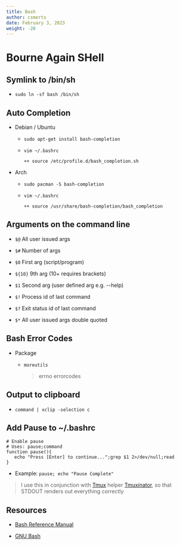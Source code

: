 ```yaml
---
title: Bash
author: csmertx
date: February 3, 2023
weight: -20
---
```


# Bourne Again SHell

## Symlink to /bin/sh

- ```sudo ln -sf bash /bin/sh```

## Auto Completion

- Debian / Ubuntu

    - ```sudo apt-get install bash-completion```

    - ```vim ~/.bashrc```
    
        ```
        ++ source /etc/profile.d/bash_completion.sh
        ```

- Arch

    - ```sudo pacman -S bash-completion```
    
    - ```vim ~/.bashrc```

        ```
        ++ source /usr/share/bash-completion/bash_completion
        ```

## Arguments on the command line

- ```$@``` All user issued args

- ```$#``` Number of args

- ```$0``` First arg (script/program)

- ```${10}``` 9th arg (10+ requires brackets)

- ```$1``` Second arg (user defined arg e.g. --help)

- ```$!``` Process id of last command

- ```$?``` Exit status id of last command

- ```$*``` All user issued args double quoted

## Bash Error Codes

- Package

    - ```moreutils```

        > errno errorcodes

## Output to clipboard
- ```command | xclip -selection c```

## Add Pause to ~/.bashrc

```
# Enable pause
# Uses: pause;command
function pause(){
   echo "Press [Enter] to continue...";grep $1 2>/dev/null;read
}
```

- Example: ```pause; echo "Pause Complete"```

> I use this in conjunction with [Tmux](/Linux/Software/tmux) helper [Tmuxinator](https://github.com/tmuxinator/tmuxinator), so that STDOUT renders out everything correctly

## Resources

- [Bash Reference Manual](https://tiswww.case.edu/php/chet/bash/bashref.html)

- [GNU Bash](https://www.gnu.org/software/bash/)